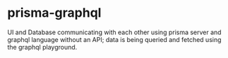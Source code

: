 # prisma-graphql
UI and Database communicating with each other using prisma server and graphql language without an API; data is being queried and fetched using the graphql playground.
